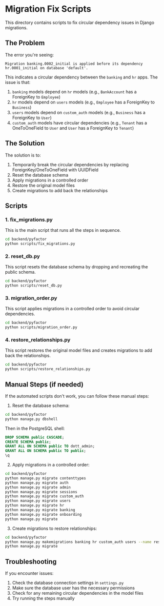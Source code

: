 # Migration Fix Scripts

This directory contains scripts to fix circular dependency issues in Django migrations.

## The Problem

The error you're seeing:

```
Migration banking.0002_initial is applied before its dependency hr.0001_initial on database 'default'.
```

This indicates a circular dependency between the `banking` and `hr` apps. The issue is that:

1. `banking` models depend on `hr` models (e.g., `BankAccount` has a ForeignKey to `Employee`)
2. `hr` models depend on `users` models (e.g., `Employee` has a ForeignKey to `Business`)
3. `users` models depend on `custom_auth` models (e.g., `Business` has a ForeignKey to `User`)
4. `custom_auth` models have circular dependencies (e.g., `Tenant` has a OneToOneField to `User` and `User` has a ForeignKey to `Tenant`)

## The Solution

The solution is to:

1. Temporarily break the circular dependencies by replacing ForeignKey/OneToOneField with UUIDField
2. Reset the database schema
3. Apply migrations in a controlled order
4. Restore the original model files
5. Create migrations to add back the relationships

## Scripts

### 1. fix_migrations.py

This is the main script that runs all the steps in sequence.

```bash
cd backend/pyfactor
python scripts/fix_migrations.py
```

### 2. reset_db.py

This script resets the database schema by dropping and recreating the public schema.

```bash
cd backend/pyfactor
python scripts/reset_db.py
```

### 3. migration_order.py

This script applies migrations in a controlled order to avoid circular dependencies.

```bash
cd backend/pyfactor
python scripts/migration_order.py
```

### 4. restore_relationships.py

This script restores the original model files and creates migrations to add back the relationships.

```bash
cd backend/pyfactor
python scripts/restore_relationships.py
```

## Manual Steps (if needed)

If the automated scripts don't work, you can follow these manual steps:

1. Reset the database schema:

```bash
cd backend/pyfactor
python manage.py dbshell
```

Then in the PostgreSQL shell:
```sql
DROP SCHEMA public CASCADE;
CREATE SCHEMA public;
GRANT ALL ON SCHEMA public TO dott_admin;
GRANT ALL ON SCHEMA public TO public;
\q
```

2. Apply migrations in a controlled order:

```bash
cd backend/pyfactor
python manage.py migrate contenttypes
python manage.py migrate auth
python manage.py migrate admin
python manage.py migrate sessions
python manage.py migrate custom_auth
python manage.py migrate users
python manage.py migrate hr
python manage.py migrate banking
python manage.py migrate onboarding
python manage.py migrate
```

3. Create migrations to restore relationships:

```bash
cd backend/pyfactor
python manage.py makemigrations banking hr custom_auth users --name restore_relationships
python manage.py migrate
```

## Troubleshooting

If you encounter issues:

1. Check the database connection settings in `settings.py`
2. Make sure the database user has the necessary permissions
3. Check for any remaining circular dependencies in the model files
4. Try running the steps manually
